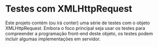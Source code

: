 # Testes com XMLHttpRequest
Este projeto contém (ou irá conter) uma série de testes com o objeto XMLHttpRequest.
Embora o foco principal seja usar os testes para compreender a programação front-end deste objeto, os testes podem incluir algumas implementações em servidor.
